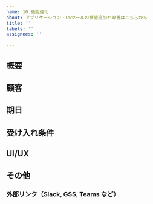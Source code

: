 ```yaml
---
name: 10.機能強化
about: アプリケーション・CSツールの機能追加や改善はこちらから
title: ''
labels: ''
assignees: ''

---
```


## 概要


## 顧客


## 期日


## 受け入れ条件


## UI/UX


## その他
### 外部リンク（Slack, GSS, Teams など）
